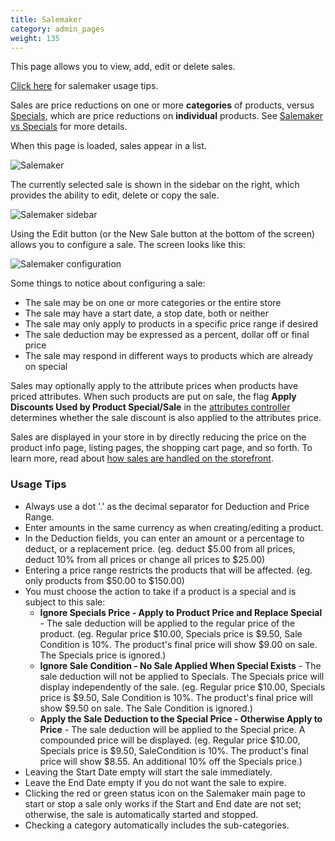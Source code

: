 ```yaml
---
title: Salemaker 
category: admin_pages
weight: 135
---
```


This page allows you to view, add, edit or delete sales. 

[Click here](/user/admin_pages/catalog/salemaker/#usage-tips) for salemaker usage tips. 

Sales are price reductions on one or more **categories** of products, versus [Specials](/user/admin_pages/catalog/specials/), which are price reductions on **individual** products.  See [Salemaker vs Specials](/user/miscellaneous/salemaker_vs_specials/) for more details.

When this page is loaded, sales appear in a list. 

![Salemaker](/images/salemaker_list.png)

The currently selected sale is shown in the sidebar on the right, which provides the ability to edit, delete or copy the sale.

![Salemaker sidebar](/images/salemaker_sidebar.png)

Using the Edit button (or the New Sale button at the bottom of the screen) allows you to configure a sale.  The screen looks like this: 

![Salemaker configuration](/images/salemaker_config.png)

Some things to notice about configuring a sale: 

- The sale may be on one or more categories or the entire store
- The sale may have a start date, a stop date, both or neither
- The sale may only apply to products in a specific price range if desired 
- The sale deduction may be expressed as a percent, dollar off or final price 
- The sale may respond in different ways to products which are already on special

Sales may optionally apply to the attribute prices when products have priced attributes.  When such products are put on sale, the flag **Apply Discounts Used by Product Special/Sale** in the [attributes controller](/user/admin_pages/catalog/attributes_controller/#attribute-flags) determines whether the sale discount is also applied to the attributes price. 

Sales are displayed in your store in by directly reducing the price on the product info page, listing pages, the shopping cart page, and so forth.  To learn more, read about [how sales are handled on the storefront](/user/products/sale_products/). 

### Usage Tips

- Always use a dot '.' as the decimal separator for Deduction and Price Range.
- Enter amounts in the same currency as when creating/editing a product.
- In the Deduction fields, you can enter an amount or a percentage to deduct, or a replacement price. (eg. deduct $5.00 from all prices, deduct 10% from all prices or change all prices to $25.00)
- Entering a price range restricts the products that will be affected. (eg. only products from $50.00 to $150.00)
- You must choose the action to take if a product is a special and is subject to this sale:
   - **Ignore Specials Price - Apply to Product Price and Replace Special** - 
The sale deduction will be applied to the regular price of the product. (eg. Regular price $10.00, Specials price is $9.50, Sale Condition is 10%. The product's final price will show $9.00 on sale. The Specials price is ignored.)
   - **Ignore Sale Condition - No Sale Applied When Special Exists** - 
The sale deduction will not be applied to Specials. The Specials price will display independently of the sale. (eg. Regular price $10.00, Specials price is $9.50, Sale Condition is 10%. The product's final price will show $9.50 on sale. The Sale Condition is ignored.)
   - **Apply the Sale Deduction to the Special Price - Otherwise Apply to Price** - 
The sale deduction will be applied to the Special price. A compounded price will be displayed. (eg. Regular price $10.00, Specials price is $9.50, SaleCondition is 10%. The product's final price will show $8.55. An additional 10% off the Specials price.)
- Leaving the Start Date empty will start the sale immediately.
- Leave the End Date empty if you do not want the sale to expire.
- Clicking the red or green status icon on the Salemaker main page to start or stop a sale only works if the Start and End date are not set; otherwise, the sale is automatically started and stopped. 
- Checking a category automatically includes the sub-categories.

